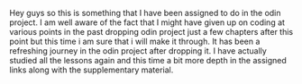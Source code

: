 Hey guys so this is something that I have been assigned to do in the odin project. I am well aware of the fact that I might have given up on coding at various points in the past dropping odin project just a few chapters after this point but this time i am sure that i will make it through. It has been a refreshing journey in the odin project after dropping it. I have actually studied all the lessons again and this time a bit more depth in the assigned links along with the supplementary material.